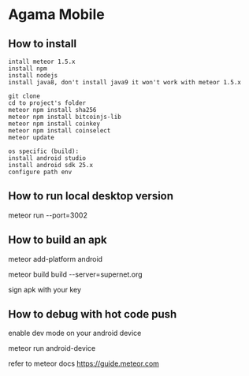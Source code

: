 # Agama Mobile

## How to install

```
intall meteor 1.5.x
install npm
install nodejs
install java8, don't install java9 it won't work with meteor 1.5.x

git clone
cd to project's folder
meteor npm install sha256
meteor npm install bitcoinjs-lib
meteor npm install coinkey
meteor npm install coinselect
meteor update

os specific (build):
install android studio
install android sdk 25.x
configure path env
```

## How to run local desktop version
meteor run --port=3002

## How to build an apk
meteor add-platform android

meteor build build --server=supernet.org

sign apk with your key

## How to debug with hot code push
enable dev mode on your android device

meteor run android-device

refer to meteor docs https://guide.meteor.com